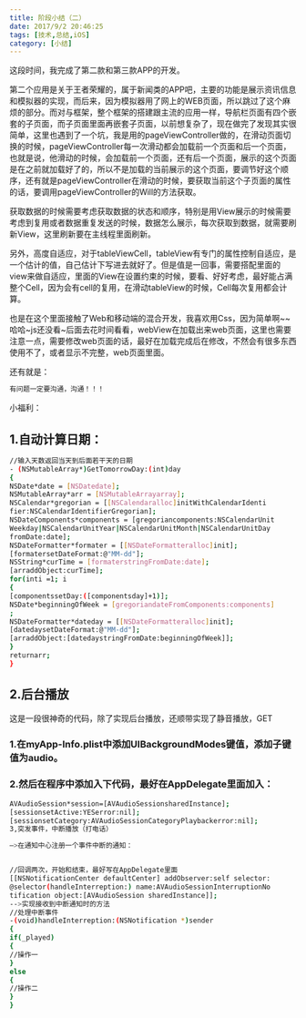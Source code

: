 ```yaml
---
title: 阶段小结（二）
date: 2017/9/2 20:46:25
tags: [技术,总结,iOS]
category: [小结]
---
```

这段时间，我完成了第二款和第三款APP的开发。

第二个应用是关于王者荣耀的，属于新闻类的APP吧，主要的功能是展示资讯信息和模拟器的实现，而后来，因为模拟器用了网上的WEB页面，所以跳过了这个麻烦的部分。而对与框架，整个框架的搭建跟主流的应用一样，导航栏页面有四个嵌套的子页面，而子页面里面再嵌套子页面，以前想复杂了，现在做完了发现其实很简单，这里也遇到了一个坑，我是用的pageViewController做的，在滑动页面切换的时候，pageViewController每一次滑动都会加载前一个页面和后一个页面，也就是说，他滑动的时候，会加载前一个页面，还有后一个页面，展示的这个页面是在之前就加载好了的，所以不是加载的当前展示的这个页面，要调节好这个顺序，还有就是pageViewController在滑动的时候，要获取当前这个子页面的属性的话，要调用pageViewController的Will的方法获取。

获取数据的时候需要考虑获取数据的状态和顺序，特别是用View展示的时候需要考虑到复用或者数据重复发送的时候，数据怎么展示，每次获取到数据，就需要刷新View，这里刷新要在主线程里面刷新。

另外，高度自适应，对于tableViewCell，tableView有专门的属性控制自适应，是一个估计的值，自己估计下写进去就好了。但是值是一回事，需要搭配里面的view来做自适应，里面的View在设置约束的时候，要看、好好考虑，最好能占满整个Cell，因为会有cell的复用，在滑动tableView的时候，Cell每次复用都会计算。

也是在这个里面接触了Web和移动端的混合开发，我喜欢用Css，因为简单啊~~哈哈~js还没看~后面去花时间看看，webView在加载出来web页面，这里也需要注意一点，需要修改web页面的话，最好在加载完成后在修改，不然会有很多东西使用不了，或者显示不完整，web页面里面。

还有就是：

``` bash
有问题一定要沟通，沟通！！！
```

小福利：
## 1.自动计算日期：

``` bash
//输入天数返回当天到后面若干天的日期
- (NSMutableArray*)GetTomorrowDay:(int)day
{
NSDate*date = [NSDatedate];
NSMutableArray*arr = [NSMutableArrayarray];
NSCalendar*gregorian = [[NSCalendaralloc]initWithCalendarIdenti
fier:NSCalendarIdentifierGregorian];
NSDateComponents*components = [gregoriancomponents:NSCalendarUnit
Weekday|NSCalendarUnitYear|NSCalendarUnitMonth|NSCalendarUnitDay
fromDate:date];
NSDateFormatter*formater = [[NSDateFormatteralloc]init];
[formatersetDateFormat:@"MM-dd"];
NSString*curTime = [formaterstringFromDate:date];
[arraddObject:curTime];
for(inti =1; i
{
[componentssetDay:([componentsday]+1)];
NSDate*beginningOfWeek = [gregoriandateFromComponents:components]
;
NSDateFormatter*dateday = [[NSDateFormatteralloc]init];
[datedaysetDateFormat:@"MM-dd"];
[arraddObject:[datedaystringFromDate:beginningOfWeek]];
}
returnarr;
}
```

## 2.后台播放

这是一段很神奇的代码，除了实现后台播放，还顺带实现了静音播放，GET

### 1.在myApp-Info.plist中添加UIBackgroundModes键值，添加子键值为audio。

### 2.然后在程序中添加入下代码，最好在AppDelegate里面加入：

``` bash
AVAudioSession*session=[AVAudioSessionsharedInstance];
[sessionsetActive:YESerror:nil];
[sessionsetCategory:AVAudioSessionCategoryPlaybackerror:nil];
3,突发事件，中断播放（打电话）

–>在通知中心注册一个事件中断的通知：


//回调两次，开始和结束，最好写在AppDelegate里面
[[NSNotificationCenter defaultCenter] addObserver:self selector:
@selector(handleInterreption:) name:AVAudioSessionInterruptionNo
tification object:[AVAudioSession sharedInstance]];
-->实现接收到中断通知时的方法
//处理中断事件
-(void)handleInterreption:(NSNotification *)sender
{
if(_played)
{
//操作一
}
else
{
//操作二
}
}
```
